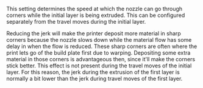 This setting determines the speed at which the nozzle can go through corners while the initial layer is being extruded. This can be configured separately from the travel moves during the initial layer.

Reducing the jerk will make the printer deposit more material in sharp corners because the nozzle slows down while the material flow has some delay in when the flow is reduced. These sharp corners are often where the print lets go of the build plate first due to warping. Depositing some extra material in those corners is advantageous then, since it'll make the corners stick better. This effect is not present during the travel moves of the initial layer. For this reason, the jerk during the extrusion of the first layer is normally a bit lower than the jerk during travel moves of the first layer.